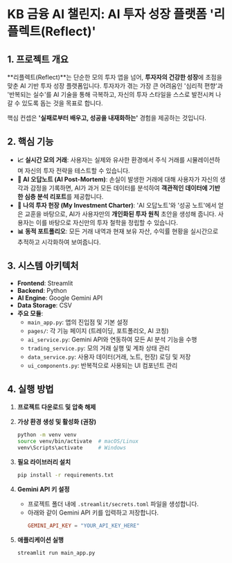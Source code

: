 # KB 금융 AI 챌린지: AI 투자 성장 플랫폼 '리플렉트(Reflect)'

## 1. 프로젝트 개요

**리플렉트(Reflect)**는 단순한 모의 투자 앱을 넘어, **투자자의 건강한 성장**에 초점을 맞춘 AI 기반 투자 성장 플랫폼입니다. 투자자가 겪는 가장 큰 어려움인 '심리적 편향'과 '반복되는 실수'를 AI 기술을 통해 극복하고, 자신의 투자 스타일을 스스로 발전시켜 나갈 수 있도록 돕는 것을 목표로 합니다.

핵심 컨셉은 **'실패로부터 배우고, 성공을 내재화하는'** 경험을 제공하는 것입니다.

## 2. 핵심 기능

-   **📈 실시간 모의 거래**: 사용자는 실제와 유사한 환경에서 주식 거래를 시뮬레이션하며 자신의 투자 전략을 테스트할 수 있습니다.
-   **📝 AI 오답노트 (AI Post-Mortem)**: 손실이 발생한 거래에 대해 사용자가 자신의 생각과 감정을 기록하면, AI가 과거 모든 데이터를 분석하여 **객관적인 데이터에 기반한 심층 분석 리포트**를 제공합니다.
-   **📜 나의 투자 헌장 (My Investment Charter)**: 'AI 오답노트'와 '성공 노트'에서 얻은 교훈을 바탕으로, AI가 사용자만의 **개인화된 투자 원칙** 초안을 생성해 줍니다. 사용자는 이를 바탕으로 자신만의 투자 철학을 정립할 수 있습니다.
-   **📊 동적 포트폴리오**: 모든 거래 내역과 현재 보유 자산, 수익률 현황을 실시간으로 추적하고 시각화하여 보여줍니다.

## 3. 시스템 아키텍처

-   **Frontend**: Streamlit
-   **Backend**: Python
-   **AI Engine**: Google Gemini API
-   **Data Storage**: CSV
-   **주요 모듈**:
    -   `main_app.py`: 앱의 진입점 및 기본 설정
    -   `pages/`: 각 기능 페이지 (트레이딩, 포트폴리오, AI 코칭)
    -   `ai_service.py`: Gemini API와 연동하여 모든 AI 분석 기능을 수행
    -   `trading_service.py`: 모의 거래 실행 및 계좌 상태 관리
    -   `data_service.py`: 사용자 데이터(거래, 노트, 헌장) 로딩 및 저장
    -   `ui_components.py`: 반복적으로 사용되는 UI 컴포넌트 관리

## 4. 실행 방법

1.  **프로젝트 다운로드 및 압축 해제**

2.  **가상 환경 생성 및 활성화 (권장)**
    ```bash
    python -m venv venv
    source venv/bin/activate  # macOS/Linux
    venv\Scripts\activate     # Windows
    ```

3.  **필요 라이브러리 설치**
    ```bash
    pip install -r requirements.txt
    ```

4.  **Gemini API 키 설정**
    -   프로젝트 폴더 내에 `.streamlit/secrets.toml` 파일을 생성합니다.
    -   아래와 같이 Gemini API 키를 입력하고 저장합니다.
        ```toml
        GEMINI_API_KEY = "YOUR_API_KEY_HERE"
        ```

5.  **애플리케이션 실행**
    ```bash
    streamlit run main_app.py
    ```